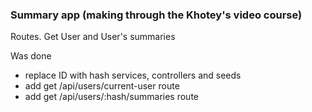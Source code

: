 ### Summary app (making through the Khotey's video course)

Routes. Get User and User's summaries

Was done

* replace ID with hash services, controllers and seeds
* add get /api/users/current-user route
* add get /api/users/:hash/summaries route
